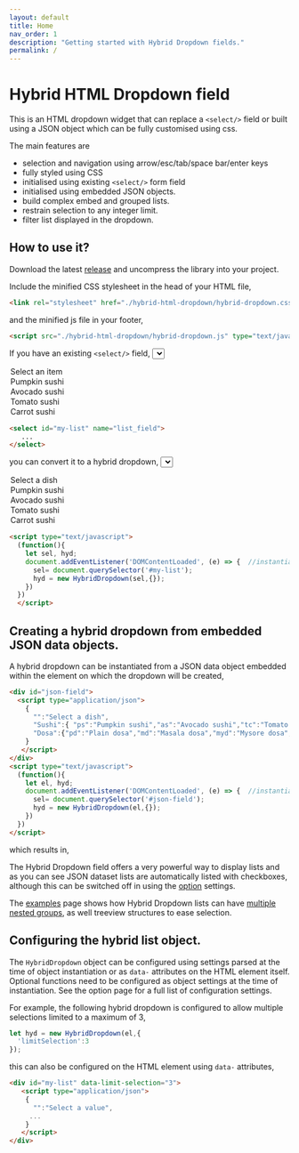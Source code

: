 ```yaml
---
layout: default
title: Home
nav_order: 1
description: "Getting started with Hybrid Dropdown fields."
permalink: /
---
```


# Hybrid HTML Dropdown field

This is an HTML dropdown widget that can replace a `<select/>` field or built using a JSON object which can be fully customised using css.  

The main features are

- selection and navigation using arrow/esc/tab/space bar/enter keys
- fully styled using CSS
- initialised using existing `<select/>` form field
- initialised using embedded JSON objects.
- build complex embed and grouped lists.
- restrain selection to any integer limit.
- filter list displayed in the dropdown.

## How to use it?

Download the latest [release](https://github.com/aurovrata/hybrid-html-dropdown/releases) and uncompress the library into your project.

Include the minified CSS stylesheet in the head of your HTML file,

```html
<link rel="stylesheet" href="./hybrid-html-dropdown/hybrid-dropdown.css" media="all">
```

and the minified js file in your footer,

```html
<script src="./hybrid-html-dropdown/hybrid-dropdown.js" type="text/javascript"></script>
```

If you have an existing `<select/>` field,
<select id="ex1">
  <option value="">Select an item</option>
  <option value="ps">Pumpkin sushi</option>
  <option value="as">Avocado sushi</option>
  <option value="ts">Tomato sushi</option>
  <option value="cs">Carrot sushi</option>
</select>

```html
<select id="my-list" name="list_field">
   ...
</select>
```
you can convert it to a hybrid dropdown,
<select id="ex1-hdd" class="hybrid-list">
  <option value="">Select a dish</option>
  <option value="ps">Pumpkin sushi</option>
  <option value="as">Avocado sushi</option>
  <option value="ts">Tomato sushi</option>
  <option value="cs">Carrot sushi</option>
</select>

```html
<script type="text/javascript">
  (function(){
    let sel, hyd;
    document.addEventListener('DOMContentLoaded', (e) => {  //instantiate on document ready.
      sel= document.querySelector('#my-list');
      hyd = new HybridDropdown(sel,{});
    })
  })
  </script>
  ```

## Creating a hybrid dropdown from embedded JSON data objects.

A hybrid dropdown can be instantiated from a JSON data object embedded within the element on which the dropdown will be created,

```html
<div id="json-field">
  <script type="application/json">
    {
      "":"Select a dish",
      "Sushi":{ "ps":"Pumpkin sushi","as":"Avocado sushi","tc":"Tomato sushi","cs":"Carrot sushi"},
      "Dosa":{"pd":"Plain dosa","md":"Masala dosa","myd":"Mysore dosa","pr":"Paper roast"}
    }
   </script>
</div>
<script type="text/javascript">
  (function(){
    let el, hyd;
    document.addEventListener('DOMContentLoaded', (e) => {  //instantiate on document ready.
      sel= document.querySelector('#json-field');
      hyd = new HybridDropdown(el,{});
    })
  })
</script>
```
which results in,
<span id="json-field" class="hybrid-list">
  <script type="application/json">
  {
    "":"Select a dish",
    "Sushi":{"ps":"Pumpkin sushi","as":"Avocado sushi","tc":"Tomato sushi","cs":"Carrot sushi"},
    "Dosa":{"pd":"Plain dosa","md":"Masala dosa","myd":"Mysore dosa","pr":"Paper roast"}
  }
   </script>
</span>

The Hybrid Dropdown field offers a very powerful way to display lists and as you can see JSON dataset lists are automatically listed with checkboxes, although this can be switched off in using the [option](/options.html) settings.

The [examples](/methods.html) page shows how Hybrid Dropdown lists can have [multiple nested groups](/examples.html#hybrid-dropdown-with-multiple-nested-groups), as well treeview structures to ease selection.

## Configuring the hybrid list object.

The `HybridDropdown` object can be configured using settings parsed at the time of object instantiation or as `data-` attributes on the HTML element itself.  Optional functions need to be configured as object settings at the time of instantiation.  See the option page for a full list of configuration settings.

For example, the following hybrid dropdown is configured to allow multiple selections limited to a maximum of 3,

```javascript
let hyd = new HybridDropdown(el,{
  'limitSelection':3
});
```

this can also be configured on the HTML element using `data-` attributes,

```html
<div id="my-list" data-limit-selection="3">
   <script type="application/json">
    {
      "":"Select a value",
     ...
    }
   </script>
</div>
```
